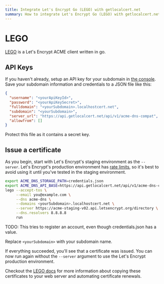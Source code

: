 ```yaml
---
title: Integrate Let's Encrypt Go (LEGO) with getlocalcert.net
summary: How to integrate Let's Encrypt Go (LEGO) with getlocalcert.net
---
```


# LEGO

[LEGO](https://github.com/go-acme/lego) is a Let's Encrypt ACME client written in go.

## API Keys

If you haven't already, setup an API key for your subdomain in [the console](https://console.getlocalcert.net/).
Save your subdomain information and credentials to a JSON file like this:

``` json title="credentials.json"
{
  "username": "<yourApiKeyId>",
  "password": "<yourApiKeySecret>",
  "fulldomain": "<yourSubdomain>.localhostcert.net",
  "subdomain": "<yourSubdomain>",
  "server_url": "https://api.getlocalcert.net/api/v1/acme-dns-compat",
  "allowfrom": []
}
```

Protect this file as it contains a secret key.

## Issue a certificate

As you begin, start with Let's Encrypt's staging environment as the `--server`.
Let's Encrypt's production environment has [rate limits](https://letsencrypt.org/docs/rate-limits/), so it's best to avoid using it until you've tested in the staging environment.

``` bash
export ACME_DNS_STORAGE_PATH=credentials.json
export ACME_DNS_API_BASE=https://api.getlocalcert.net/api/v1/acme-dns-compat
lego --accept-tos \
     --email you@example.com \
     --dns acme-dns \
     --domains <yourSubdomain>.localhostcert.net \
     --server https://acme-staging-v02.api.letsencrypt.org/directory \
     --dns.resolvers 8.8.8.8
     run
```

TODO: This tries to register an account, even though credentials.json has a value.

Replace `<yourSubdomain>` with your subdomain name.

If everything succeeded, you'll see that a certificate was issued.
You can now run again without the `--server` argument to use the Let's Encrypt production environment.

Checkout the [LEGO docs](https://go-acme.github.io/lego/) for more information about copying these certificates to your web server and automating certificate renewals.

